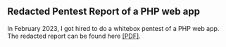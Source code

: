 ## Redacted Pentest Report of a PHP web app

In February 2023, I got hired to do a whitebox pentest of a PHP web app. The redacted report can be found here [[PDF]](pentest_report_redacted.pdf).


